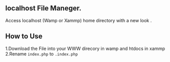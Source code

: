 ## localhost File Maneger.

Access localhost (Wamp or Xammp) home directory with a new look . 

## How to Use 
1.Download the File into your WWW direcory in wamp and htdocs in xammp </br> 
2.Rename <code>index.php</code> to <code>.index.php</code>
